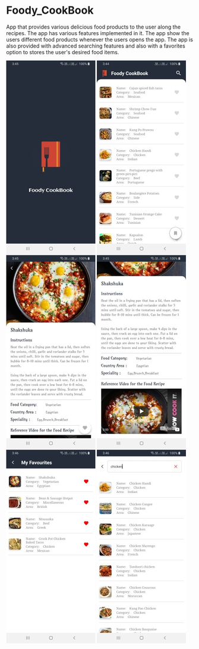 # Foody_CookBook
App that provides various delicious food products to the user along the recipes. The app has various features implemented in it. The app show the users different food products whenever the users opens the app. The app is also provided with advanced searching features and also with a favorites option to stores the user's desired food items.

![](CookBook/Screenshots/Screenshot_1.png)
![](CookBook/Screenshots/Screenshot_2.png)
![](CookBook/Screenshots/Screenshot_3.png)
![](CookBook/Screenshots/Screenshot_4.png)
![](CookBook/Screenshots/Screenshot_5.png)
![](CookBook/Screenshots/Screenshot_6.png)

